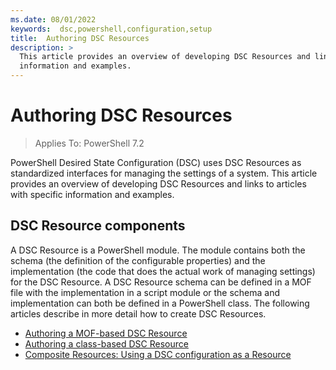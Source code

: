 ```yaml
---
ms.date: 08/01/2022
keywords:  dsc,powershell,configuration,setup
title:  Authoring DSC Resources
description: >
  This article provides an overview of developing DSC Resources and links to articles with specific
  information and examples.
---
```


# Authoring DSC Resources

> Applies To: PowerShell 7.2

PowerShell Desired State Configuration (DSC) uses DSC Resources as standardized interfaces for
managing the settings of a system. This article provides an overview of developing DSC Resources and
links to articles with specific information and examples.

## DSC Resource components

A DSC Resource is a PowerShell module. The module contains both the schema (the definition of the
configurable properties) and the implementation (the code that does the actual work of managing
settings) for the DSC Resource. A DSC Resource schema can be defined in a MOF file with the
implementation in a script module or the schema and implementation can both be defined in a
PowerShell class. The following articles describe in more detail how to create DSC Resources.

- [Authoring a MOF-based DSC Resource][1]
- [Authoring a class-based DSC Resource][2]
- [Composite Resources: Using a DSC configuration as a Resource][3]

<!-- Reference Links -->

[1]: authoringResourceMOF.md
[2]: authoringResourceClass.md
[3]: authoringResourceComposite.md

